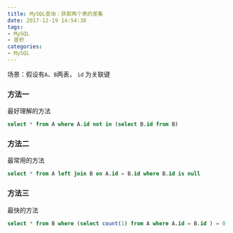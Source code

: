 ```yaml
---
title: MySQL查询：获取两个表的差集
date: 2017-12-19 14:54:38
tags:
- MySQL
- 差积
categories:
- MySQL
---
```

场景：假设有`A`、`B`两表， `id` 为关联键
### 方法一
最好理解的方法
```sql
select * from A where A.id not in (select B.id from B)
```

### 方法二
最常用的方法
```sql
select * from A left join B on A.id = B.id where B.id is null 
```

### 方法三
最快的方法
```sql
select * from B where (select count(1) from A where A.id = B.id ) = 0
```
